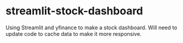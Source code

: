 # streamlit-stock-dashboard

Using Streamlit and yfinance to make a stock dashboard. Will need to update code to cache data to make it more responsive. 

